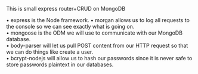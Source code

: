 This is small express router+CRUD on MongoDB 

• express is the Node framework.
• morgan allows us to log all requests to the console so we can see exactly what is going on. </br>
• mongoose is the ODM we will use to communicate with our MongoDB database.</br>
• body-parser will let us pull POST content from our HTTP request so that we can do things like create a user.</br>
• bcrypt-nodejs will allow us to hash our passwords since it is never safe to store passwords plaintext in our databases. </br>

